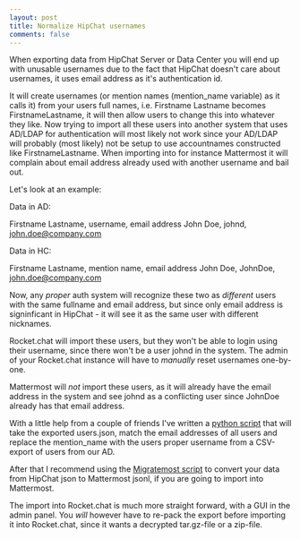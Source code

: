 ```yaml
---
layout: post
title: Normalize HipChat usernames
comments: false
---
```


When exporting data from HipChat Server or Data Center you will end up with unusable usernames due to the fact that HipChat doesn't care about usernames, it uses email address as it's authentication id.

It will create usernames (or mention names (mention_name variable) as it calls it) from your users full names, i.e. Firstname Lastname becomes FirstnameLastname, it will then allow users to change this into whatever they like.
Now trying to import all these users into another system that uses AD/LDAP for authentication will most likely not work since your AD/LDAP will probably (most likely) not be setup to use accountnames constructed like FirstnameLastname. When importing into for instance Mattermost it will complain about email address already used with another username and bail out.

Let's look at an example:

Data in AD:

Firstname Lastname, username, email address
John Doe, johnd, john.doe@company.com

Data in HC:

Firstname Lastname, mention name, email address
John Doe, JohnDoe, john.doe@company.com

Now, any _proper_ auth system will recognize these two as _different_ users with the same fullname and email address, but since only email address is signinficant in HipChat - it will see it as the same user with different nicknames.

Rocket.chat will import these users, but they won't be able to login using their username, since there won't be a user johnd in the system. The admin of your Rocket.chat instance will have to _manually_ reset usernames one-by-one.

Mattermost will *not* import these users, as it will already have the email address in the system and see johnd as a conflicting user since JohnDoe already has that email address.

With a little help from a couple of friends I've written a <a href="https://github.com/jby/python/blob/master/normalize_hc_username.py">python script</a> that will take the exported users.json, match the email addresses of all users and replace the mention_name with the users proper username from a CSV-export of users from our AD.

After that I recommend using the <a href="https://github.com/ergon/migratemost">Migratemost script</a> to convert your data from HipChat json to Mattermost jsonl, if you are going to import into Mattermost.

The import into Rocket.chat is much more straight forward, with a GUI in the admin panel. You *will* however have to re-pack the export before importing it into Rocket.chat, since it wants a decrypted tar.gz-file or a zip-file.
